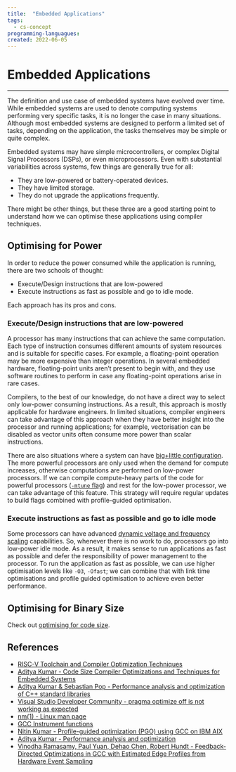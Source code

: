 ```yaml
---
title:  "Embedded Applications"
tags:
  - cs-concept
programming-languagues:
created: 2022-06-05
---
```

# Embedded Applications
---
The definition and use case of embedded systems have evolved over time. While embedded systems are used to denote computing systems performing very specific tasks, it is no longer the case in many situations. Although most embedded systems are designed to perform a limited set of tasks, depending on the application, the tasks themselves may be simple or quite complex. 

Embedded systems may have simple microcontrollers, or complex Digital Signal Processors (DSPs), or even microprocessors. Even with substantial variabilities across systems, few things are generally true for all:

-   They are low-powered or battery-operated devices.
-   They have limited storage.
-   They do not upgrade the applications frequently.

There might be other things, but these three are a good starting point to understand how we can optimise these applications using compiler techniques.

## Optimising for Power
In order to reduce the power consumed while the application is running, there are two schools of thought:

- Execute/Design instructions that are low-powered
- Execute instructions as fast as possible and go to idle mode.

Each approach has its pros and cons.

### Execute/Design instructions that are low-powered
A processor has many instructions that can achieve the same computation. Each type of instruction consumes different amounts of system resources and is suitable for specific cases. For example, a floating-point operation may be more expensive than integer operations. In several embedded hardware, floating-point units aren’t present to begin with, and they use software routines to perform in case any floating-point operations arise in rare cases.

Compilers, to the best of our knowledge, do not have a direct way to select only low-power consuming instructions. As a result, this approach is mostly applicable for hardware engineers. In limited situations, compiler engineers can take advantage of this approach when they have better insight into the processor and running applications; for example, vectorisation can be disabled as vector units often consume more power than scalar instructions.

There are also situations where a system can have [big+little configuration](https://www.arm.com/why-arm/technologies/big-little). The more powerful processors are only used when the demand for compute increases, otherwise computations are performed on low-power processors. If we can compile compute-heavy parts of the code for powerful processors ([`-mtune` flag](https://gcc.gnu.org/onlinedocs/gcc/ARM-Options.html)) and rest for the low-power processor, we can take advantage of this feature. This strategy will require regular updates to build flags combined with profile-guided optimisation.

### Execute instructions as fast as possible and go to idle mode
Some processors can have advanced [dynamic voltage and frequency scaling](https://en.wikipedia.org/wiki/Dynamic_frequency_scaling) capabilities. So, whenever there is no work to do, processors go into low-power idle mode. As a result, it makes sense to run applications as fast as possible and defer the responsibility of power management to the processor. To run the application as fast as possible, we can use higher optimisation levels like `-O3`, `-Ofast`; we can combine that with link time optimisations and profile guided optimisation to achieve even better performance.

## Optimising for Binary Size
Check out [optimising for code size](notes/compiler-optimisation.md#Optimising%20Programs%20for%20Code%20Size|Optimising%20for%20Code%20Size).

## References
- [RISC-V Toolchain and Compiler Optimization Techniques](https://learning.edx.org/course/course-v1:LinuxFoundationX+LFD113x+3T2021/home)
- [Aditya Kumar - Code Size Compiler Optimizations and Techniques for Embedded Systems](https://www.youtube.com/watch?v=6IuDWfuMEno)
- [Aditya Kumar & Sebastian Pop - Performance analysis and optimization of C++ standard libraries](https://www.youtube.com/watch?v=OTCp_AkAyRQ)
- [Visual Studio Developer Community - pragma optimize off is not working as expected](https://developercommunity.visualstudio.com/t/192628900-pragma-optimize-off-is-not-working-as-ex/1091452)
- [nm(1) - Linux man page](https://linux.die.net/man/1/nm)
- [GCC Instrument functions](https://hacktalks.blogspot.com/2013/08/gcc-instrument-functions.html)
- [Nitin Kumar - Profile-guided optimization (PGO) using GCC on IBM AIX](https://developercommunity.visualstudio.com/t/192628900-pragma-optimize-off-is-not-working-as-ex/1091452)
- [Aditya Kumar - Performance analysis and optimization](https://developercommunity.visualstudio.com/t/192628900-pragma-optimize-off-is-not-working-as-ex/1091452)
- [Vinodha Ramasamy, Paul Yuan, Dehao Chen, Robert Hundt - Feedback-Directed Optimizations in GCC with Estimated Edge Profiles from Hardware Event Sampling](https://research.google/pubs/pub36576/)
